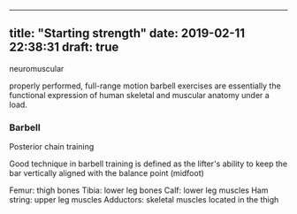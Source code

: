 
---
title: "Starting strength"
date: 2019-02-11 22:38:31
draft: true
---


neuromuscular

properly performed, full-range motion barbell exercises are essentially the functional expression of human skeletal and muscular anatomy under a load.

### Barbell

Posterior chain training

Good technique in barbell training is defined as the lifter's ability to keep the bar vertically aligned with the balance point (midfoot)

Femur: thigh bones
Tibia: lower leg bones
Calf: lower leg muscles
Ham string: upper leg muscles
Adductors: skeletal muscles located in the thigh